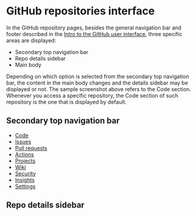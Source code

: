# GitHub repositories interface

In the GitHub repository pages, besides the general navigation bar and footer described in the [Intro to the GitHub user interface](/intro-to-github-ui.md), three specific areas are displayed:

<!--- screenshot with callouts? --->

- Secondary top navigation bar
- Repo details sidebar
- Main body

Depending on which option is selected from the secondary top navigation bar, the content in the main body changes and the details sidebar may be displayed or not. The sample screenshot above refers to the Code section. Whenever you access a specific repository, the Code section of such repository is the one that is displayed by default.

## Secondary top navigation bar

- [Code](#)
- [Issues](#)
- [Pull requests](#)
- [Actions](#)
- [Projects](#)
- [Wiki](#)
- [Security](#)
- [Insights](#)
- [Settings](#)

## Repo details sidebar
